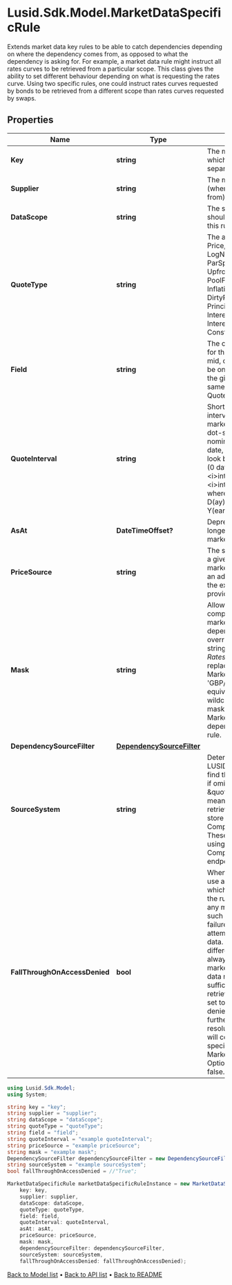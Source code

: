 # Lusid.Sdk.Model.MarketDataSpecificRule
Extends market data key rules to be able to catch dependencies depending on where the dependency comes from, as opposed to what the dependency is asking for.  For example, a market data rule might instruct all rates curves to be retrieved from a particular scope.  This class gives the ability to set different behaviour depending on what is requesting the rates curve.  Using two specific rules, one could instruct rates curves requested by bonds to be retrieved from a different scope than rates curves requested by swaps.

## Properties

Name | Type | Description | Notes
------------ | ------------- | ------------- | -------------
**Key** | **string** | The market data key pattern which this is a rule for. A dot separated string (A.B.C.D.*) | 
**Supplier** | **string** | The market data supplier (where the data comes from) | 
**DataScope** | **string** | The scope in which the data should be found when using this rule. | 
**QuoteType** | **string** | The available values are: Price, Spread, Rate, LogNormalVol, NormalVol, ParSpread, IsdaSpread, Upfront, Index, Ratio, Delta, PoolFactor, InflationAssumption, DirtyPrice, PrincipalWriteOff, InterestDeferred, InterestShortfall, ConstituentWeightFactor | 
**Field** | **string** | The conceptual qualification for the field, such as bid, mid, or ask.  The field must be one of a defined set for the given supplier, in the same way as it  is for the Quotes.QuoteSeriesId\&quot; | 
**QuoteInterval** | **string** | Shorthand for the time interval used to select market data. This must be a dot-separated string              nominating a start and end date, for example &#39;5D.0D&#39; to look back 5 days from today (0 days ago). The syntax              is &lt;i&gt;int&lt;/i&gt;&lt;i&gt;char&lt;/i&gt;.&lt;i&gt;int&lt;/i&gt;&lt;i&gt;char&lt;/i&gt;, where &lt;i&gt;char&lt;/i&gt; is one of D(ay), W(eek), M(onth) or Y(ear). | [optional] 
**AsAt** | **DateTimeOffset?** | Deprecated field which no longer has any effect on market data resolution. | [optional] 
**PriceSource** | **string** | The source of the quote. For a given provider/supplier of market data there may be an additional qualifier, e.g. the exchange or bank that provided the quote | [optional] 
**Mask** | **string** | Allows for partial or complete override of the market asset resolved for a dependency  Either a named override or a dot separated string (A.B.C.D.*).  e.g. for Rates curve &#39;EUR.*&#39; will replace the resolve MarketAsset &#39;GBP/12M&#39;, &#39;GBP/3M&#39; with the EUR equivalent, if there  are no wildcards in the mask, the mask is taken as the MarketAsset for any dependency matching the rule. | [optional] 
**DependencySourceFilter** | [**DependencySourceFilter**](DependencySourceFilter.md) |  | 
**SourceSystem** | **string** | Determines from where LUSID should attempt to find the data. Optional and, if omitted, will default to \&quot;Lusid\&quot;.  This means that data will be retrieved from the Quotes store and the ComplexMarketData store.  These can be populated using the Quotes and ComplexMarketData endpoints. | [optional] 
**FallThroughOnAccessDenied** | **bool** | When a user attempts to use a rule to access data to which they are not entitled,  the rule will fail to resolve any market data.  By default, such an access denied failure will stop any further attempts to resolve market data.  This is so that differently entitled users always receive the same market data from market data resolution,  if they have sufficient entitlements to retrieve the required data.  If set to true, then an access denied failure will not stop further market data resolution,  and resolution will continue with the next specified MarketDataKeyRule.  Optional, and defaults to false. | [optional] 

```csharp
using Lusid.Sdk.Model;
using System;

string key = "key";
string supplier = "supplier";
string dataScope = "dataScope";
string quoteType = "quoteType";
string field = "field";
string quoteInterval = "example quoteInterval";
string priceSource = "example priceSource";
string mask = "example mask";
DependencySourceFilter dependencySourceFilter = new DependencySourceFilter();
string sourceSystem = "example sourceSystem";
bool fallThroughOnAccessDenied = //"True";

MarketDataSpecificRule marketDataSpecificRuleInstance = new MarketDataSpecificRule(
    key: key,
    supplier: supplier,
    dataScope: dataScope,
    quoteType: quoteType,
    field: field,
    quoteInterval: quoteInterval,
    asAt: asAt,
    priceSource: priceSource,
    mask: mask,
    dependencySourceFilter: dependencySourceFilter,
    sourceSystem: sourceSystem,
    fallThroughOnAccessDenied: fallThroughOnAccessDenied);
```

[Back to Model list](../README.md#documentation-for-models) &#8226; [Back to API list](../README.md#documentation-for-api-endpoints) &#8226; [Back to README](../README.md)
